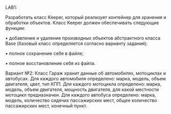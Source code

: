LAB1:

Разработать класс Keeper, который реализует контейнер для хранения и обработки
объектов. Класс Keeper должен обеспечивать следующие функции:

  ▪ добавление и удаление производных объектов абстрактного класса Base (базовый
класс определяется согласно варианту задания);

  ▪ полное сохранение себя в файле;
  
  ▪ полное восстановление себя из файла.
  
Вариант №2:
Класс Гараж хранит данные об автомобилях, мотоциклах и автобусах. Для
каждого автомобиля определено: марка, модель, объем двигателя, цвет, тип
КПП. Для каждого мотоцикла определено: марка, модель, объем двигателя,
мощность двигателя, для какой местности мотоцикл предназначен. Для
каждого автобуса определено: марка, модель, количество сидячих
пассажирских мест, общее количество пассажирских мест, конечный пункт.
